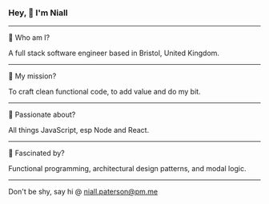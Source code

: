 ### Hey, 👋 I'm Niall

---

🥞 Who am I?

A full stack software engineer based in Bristol, United Kingdom. 

---

🚀 My mission? 

To craft clean functional code, to add value and do my bit.

---

🥰 Passionate about?

All things JavaScript, esp Node and React.

---

🤯 Fascinated by?

Functional programming, architectural design patterns, and modal logic.

---

Don't be shy, say hi @ <niall.paterson@pm.me>
